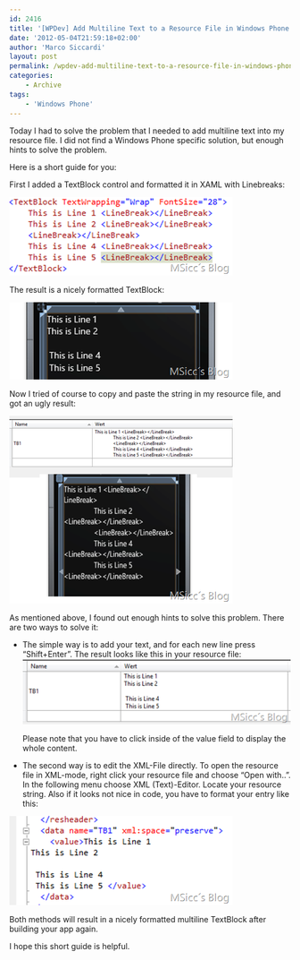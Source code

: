 ```yaml
---
id: 2416
title: '[WPDev] Add Multiline Text to a Resource File in Windows Phone'
date: '2012-05-04T21:59:18+02:00'
author: 'Marco Siccardi'
layout: post
permalink: /wpdev-add-multiline-text-to-a-resource-file-in-windows-phone/
categories:
    - Archive
tags:
    - 'Windows Phone'
---
```


Today I had to solve the problem that I needed to add multiline text into my resource file. I did not find a Windows Phone specific solution, but enough hints to solve the problem.

Here is a short guide for you:

First I added a TextBlock control and formatted it in XAML with Linebreaks:

[![TextBlockLineBreaks](/assets/img/2012/05/TextBlockLineBreaks.png "TextBlockLineBreaks")](/assets/img/2012/05/TextBlockLineBreaks.png)


The result is a nicely formatted TextBlock:

[![TextBlockResultCorrect](/assets/img/2012/05/TextBlockResultCorrect.png "TextBlockResultCorrect")](/assets/img/2012/05/TextBlockResultCorrect.png)


Now I tried of course to copy and paste the string in my resource file, and got an ugly result:

[![ResourceCopyPasteTextBlockResult](/assets/img/2012/05/ResourceCopyPasteTextBlockResult.png "ResourceCopyPasteTextBlockResult")](/assets/img/2012/05/ResourceCopyPasteTextBlockResult.png)


As mentioned above, I found out enough hints to solve this problem. There are two ways to solve it:

- The simple way is to add your text, and for each new line press “Shift+Enter”. The result looks like this in your resource file: [![cleanResource](/assets/img/2012/05/cleanResource.png "cleanResource")](/assets/img/2012/05/cleanResource.png)

    
    Please note that you have to click inside of the value field to display the whole content.
- The second way is to edit the XML-File directly. To open the resource file in XML-mode, right click your resource file and choose “Open with..”. In the following menu choose XML (Text)-Editor. Locate your resource string. Also if it looks not nice in code, you have to format your entry like this: 

[![xmlResourceLinebreak](/assets/img/2012/05/xmlResourceLinebreak.png "xmlResourceLinebreak")](/assets/img/2012/05/xmlResourceLinebreak.png)


Both methods will result in a nicely formatted multiline TextBlock after building your app again.

I hope this short guide is helpful.